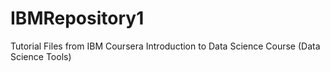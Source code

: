 # IBMRepository1
Tutorial Files from IBM Coursera Introduction to Data Science Course (Data Science Tools) 
